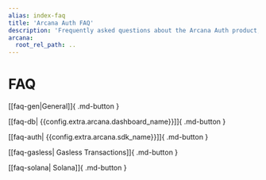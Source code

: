 ```yaml
---
alias: index-faq
title: 'Arcana Auth FAQ'
description: 'Frequently asked questions about the Arcana Auth product, usage, billing, registering an app and getting an Arcana clientId and more.'
arcana:
  root_rel_path: ..
---
```


# FAQ

[[faq-gen|General]]{ .md-button }

[[faq-db| {{config.extra.arcana.dashboard_name}}]]{ .md-button }

[[faq-auth| {{config.extra.arcana.sdk_name}}]]{ .md-button }

[[faq-gasless| Gasless Transactions]]{ .md-button }

[[faq-solana| Solana]]{ .md-button }